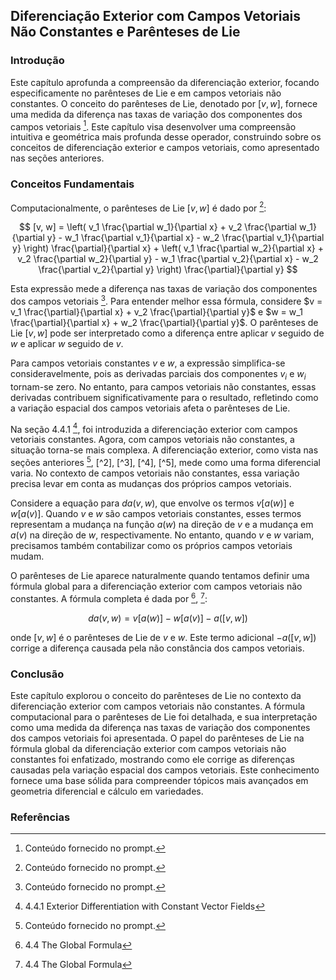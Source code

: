 ## Diferenciação Exterior com Campos Vetoriais Não Constantes e Parênteses de Lie

### Introdução
Este capítulo aprofunda a compreensão da diferenciação exterior, focando especificamente no parênteses de Lie e em campos vetoriais não constantes. O conceito do parênteses de Lie, denotado por $[v, w]$, fornece uma medida da diferença nas taxas de variação dos componentes dos campos vetoriais [^1]. Este capítulo visa desenvolver uma compreensão intuitiva e geométrica mais profunda desse operador, construindo sobre os conceitos de diferenciação exterior e campos vetoriais, como apresentado nas seções anteriores.

### Conceitos Fundamentais

Computacionalmente, o parênteses de Lie $[v, w]$ é dado por [^1]:

$$
[v, w] = \left( v_1 \frac{\partial w_1}{\partial x} + v_2 \frac{\partial w_1}{\partial y} - w_1 \frac{\partial v_1}{\partial x} - w_2 \frac{\partial v_1}{\partial y} \right) \frac{\partial}{\partial x} + \left( v_1 \frac{\partial w_2}{\partial x} + v_2 \frac{\partial w_2}{\partial y} - w_1 \frac{\partial v_2}{\partial x} - w_2 \frac{\partial v_2}{\partial y} \right) \frac{\partial}{\partial y}
$$

Esta expressão mede a diferença nas taxas de variação dos componentes dos campos vetoriais [^1]. Para entender melhor essa fórmula, considere $v = v_1 \frac{\partial}{\partial x} + v_2 \frac{\partial}{\partial y}$ e $w = w_1 \frac{\partial}{\partial x} + w_2 \frac{\partial}{\partial y}$.  O parênteses de Lie $[v, w]$ pode ser interpretado como a diferença entre aplicar $v$ seguido de $w$ e aplicar $w$ seguido de $v$.

Para campos vetoriais constantes $v$ e $w$, a expressão simplifica-se consideravelmente, pois as derivadas parciais dos componentes $v_i$ e $w_i$ tornam-se zero. No entanto, para campos vetoriais não constantes, essas derivadas contribuem significativamente para o resultado, refletindo como a variação espacial dos campos vetoriais afeta o parênteses de Lie.

Na seção 4.4.1 [^6], foi introduzida a diferenciação exterior com campos vetoriais constantes. Agora, com campos vetoriais não constantes, a situação torna-se mais complexa. A diferenciação exterior, como vista nas seções anteriores [^1], [^2], [^3], [^4], [^5], mede como uma forma diferencial varia. No contexto de campos vetoriais não constantes, essa variação precisa levar em conta as mudanças dos próprios campos vetoriais.

Considere a equação para $da(v, w)$, que envolve os termos $v[a(w)]$ e $w[a(v)]$. Quando $v$ e $w$ são campos vetoriais constantes, esses termos representam a mudança na função $a(w)$ na direção de $v$ e a mudança em $a(v)$ na direção de $w$, respectivamente. No entanto, quando $v$ e $w$ variam, precisamos também contabilizar como os próprios campos vetoriais mudam.

O parênteses de Lie aparece naturalmente quando tentamos definir uma fórmula global para a diferenciação exterior com campos vetoriais não constantes. A fórmula completa é dada por [^11], [^17]:

$$
da(v, w) = v[a(w)] - w[a(v)] - a([v, w])
$$

onde $[v, w]$ é o parênteses de Lie de $v$ e $w$.  Este termo adicional $-a([v, w])$ corrige a diferença causada pela não constância dos campos vetoriais.

### Conclusão

Este capítulo explorou o conceito do parênteses de Lie no contexto da diferenciação exterior com campos vetoriais não constantes. A fórmula computacional para o parênteses de Lie foi detalhada, e sua interpretação como uma medida da diferença nas taxas de variação dos componentes dos campos vetoriais foi apresentada. O papel do parênteses de Lie na fórmula global da diferenciação exterior com campos vetoriais não constantes foi enfatizado, mostrando como ele corrige as diferenças causadas pela variação espacial dos campos vetoriais. Este conhecimento fornece uma base sólida para compreender tópicos mais avançados em geometria diferencial e cálculo em variedades.
### Referências
[^1]: Conteúdo fornecido no prompt.
[^6]: 4.4.1 Exterior Differentiation with Constant Vector Fields
[^11]: 4.4 The Global Formula
[^17]: 4.4 The Global Formula
<!-- END -->
